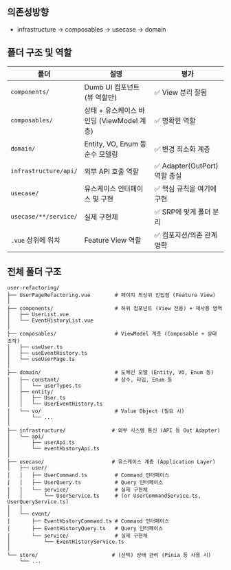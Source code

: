 ## 의존성방향
- infrastructure → composables → usecase → domain


## 폴더 구조 및 역할
| 폴더                    | 설명                            | 평가                       |
| --------------------- | ----------------------------- | ------------------------ |
| `components/`         | Dumb UI 컴포넌트 (뷰 역할만)          | ✅ View 분리 잘됨             |
| `composables/`        | 상태 + 유스케이스 바인딩 (ViewModel 계층) | ✅ 명확한 역할                 |
| `domain/`             | Entity, VO, Enum 등 순수 모델링     | ✅ 변경 최소화 계층              |
| `infrastructure/api/` | 외부 API 호출 역할                  | ✅ Adapter(OutPort) 역할 충실 |
| `usecase/`            | 유스케이스 인터페이스 및 구현              | ✅ 핵심 규칙을 여기에 구현          |
| `usecase/**/service/` | 실제 구현체                        | ✅ SRP에 맞게 폴더 분리          |
| `.vue` 상위에 위치         | Feature View 역할               | ✅ 컴포지션/의존 관계 명확          |


## 전체 폴더 구조
```
user-refactoring/
├── UserPageRefactoring.vue        # 페이지 최상위 진입점 (Feature View)
│
├── components/                    # 하위 컴포넌트 (View 전용) + 재사용 영역
│   ├── UserList.vue
│   └── EventHistoryList.vue
│
├── composables/                   # ViewModel 계층 (Composable + 상태 조작)
│   ├── useUser.ts
│   ├── useEventHistory.ts
│   └── useUserPage.ts
│
├── domain/                        # 도메인 모델 (Entity, VO, Enum 등)
│   ├── constant/                  # 상수, 타입, Enum 등
│   │   └── userTypes.ts
│   ├── entity/
│   │   ├── User.ts
│   │   └── UserEventHistory.ts
│   └── vo/                        # Value Object (필요 시)
│       └── ...
│
├── infrastructure/               # 외부 시스템 통신 (API 등 Out Adapter)
│   └── api/
│       ├── userApi.ts
│       └── eventHistoryApi.ts
│
├── usecase/                      # 유스케이스 계층 (Application Layer)
│   ├── user/
│   │   ├── UserCommand.ts         # Command 인터페이스
│   │   ├── UserQuery.ts           # Query 인터페이스
│   │   └── service/               # 실제 구현체 
│   │       └── UserService.ts     # (or UserCommandService.ts, UserQueryService.ts)
│   │
│   └── event/
│       ├── EventHistoryCommand.ts # Command 인터페이스
│       ├── EventHistoryQuery.ts   # Query 인터페이스
│       └── service/               # 실제 구현체 
│           └── EventHistoryService.ts
│
└── store/                        # (선택) 상태 관리 (Pinia 등 사용 시)
    └── ...

```